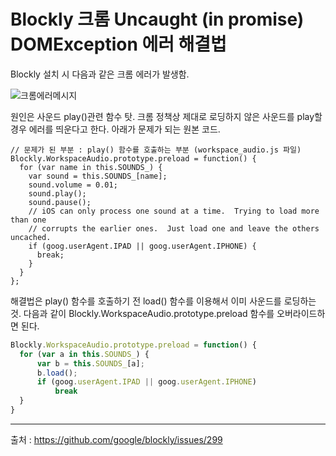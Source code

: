 # Blockly 크롬 Uncaught (in promise) DOMException 에러 해결법

Blockly 설치 시 다음과 같은 크롬 에러가 발생함.

![크롬에러메시지](https://user-images.githubusercontent.com/36276682/56076261-e919a780-5e09-11e9-9a2e-47340838602a.png)

 
원인은 사운드 play()관련 함수 탓. 크롬 정책상 제대로 로딩하지 않은 사운드를 play할 경우 에러를 띄운다고 한다.
아래가 문제가 되는 원본 코드.

```
// 문제가 된 부분 : play() 함수를 호출하는 부분 (workspace_audio.js 파일)
Blockly.WorkspaceAudio.prototype.preload = function() {
  for (var name in this.SOUNDS_) {
    var sound = this.SOUNDS_[name];
    sound.volume = 0.01;
    sound.play();
    sound.pause();
    // iOS can only process one sound at a time.  Trying to load more than one
    // corrupts the earlier ones.  Just load one and leave the others uncached.
    if (goog.userAgent.IPAD || goog.userAgent.IPHONE) {
      break;
    }
  }
};
```

해결법은 play() 함수를 호출하기 전 load() 함수를 이용해서 이미 사운드를 로딩하는 것. 다음과 같이 Blockly.WorkspaceAudio.prototype.preload 함수를 오버라이드하면 된다.

```javascript
Blockly.WorkspaceAudio.prototype.preload = function() {
  for (var a in this.SOUNDS_) {
      var b = this.SOUNDS_[a];
      b.load();
      if (goog.userAgent.IPAD || goog.userAgent.IPHONE)
          break
  }
}
```

---

출처 : https://github.com/google/blockly/issues/299

